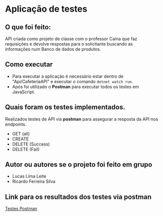 # Aplicação de testes

## O que foi feito:
API criada como projeto de classe com o professor Caina que faz requisições e devolve respostas para o solicitante buscando as informações num Banco de dados de produtos.

    
## Como executar
* Para executar a aplicação é necessário estar dentro de "Api/CafeteriaAPI" e executar o comando `dotnet watch run`.
* Após foi utilizado o **Postman** para executar todos os testes em JavaScript.

## Quais foram os testes implementados.
Realizados testes de API via **postman** para assegurar a resposta da API nos endpoints.

* GET (all)
* CREATE
* DELETE (Success)
* DELETE (Fail)
 
## Autor ou autores se o projeto foi feito em grupo
* Lucas Lima Leite
* Ricardo Ferreira Silva

## Link para os resultados dos testes via postman
[Testes Postman](https://github.com/llei7e/2sem_Backend/blob/develop/Api/CoffeeApi.postman_test_run.json)
